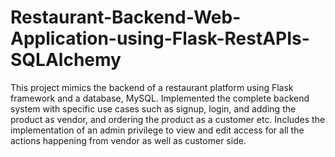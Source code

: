 # Restaurant-Backend-Web-Application-using-Flask-RestAPIs-SQLAlchemy
This project mimics the backend of a restaurant platform using Flask framework and a  database, MySQL. 
Implemented the complete backend system with specific use cases such as signup, login, 
and adding the product as vendor, and ordering the product as a customer etc. Includes the implementation 
of an admin privilege to view and edit access for all the actions happening from vendor as well as customer 
side.
